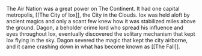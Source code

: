 The Air Nation was a great power on The Continent.
It had one capital metropolis, [[The City of Iox]], the City in the Clouds.
Iox was held aloft by ancient magics and only a scant few knew how it was stabilized miles above the ground.
Dagon, a beholder crime lord who spread his influence and eyes throughout Iox, eventually discovered the solitary mechanism that kept Iox flying in the sky. 
Dagon severed the magic that kept the city airborne, and it came crashing down in what has become known as [[The Fall]].